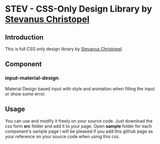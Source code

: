 # STEV - CSS-Only Design Library by [Stevanus Christopel](http://stevanus.id/)

## Introduction
This is full CSS only design library by [Stevanus Christopel](http://stevanus.id/).

## Component

### input-material-design
Material Design based input with style and animation when filling the input or show some error.

## Usage
You can use and modify it freely on your source code.
Just download the css form **src** folder and add it to your page.
Open **sample** folder for each component's sample page 
I will be pleased if you add this github page as your reference on your source code when using this css.